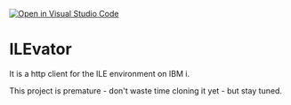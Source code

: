 [![Open in Visual Studio Code](https://open.vscode.dev/badges/open-in-vscode.svg)](https://open.vscode.dev/sitemule/ILEvator)
# ILEvator
It is a http client for the ILE environment on IBM i. 

This project is premature - don't waste time cloning it yet - but stay tuned.
